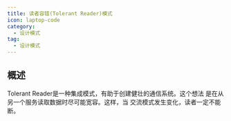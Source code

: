 ```yaml
---
title: 读者容错(Tolerant Reader)模式
icon: laptop-code
category:
  - 设计模式
tag:
  - 设计模式
---
```


## 概述

Tolerant Reader是一种集成模式，有助于创建健壮的通信系统。这个想法
是在从另一个服务读取数据时尽可能宽容。这样，当
交流模式发生变化，读者一定不能断。
